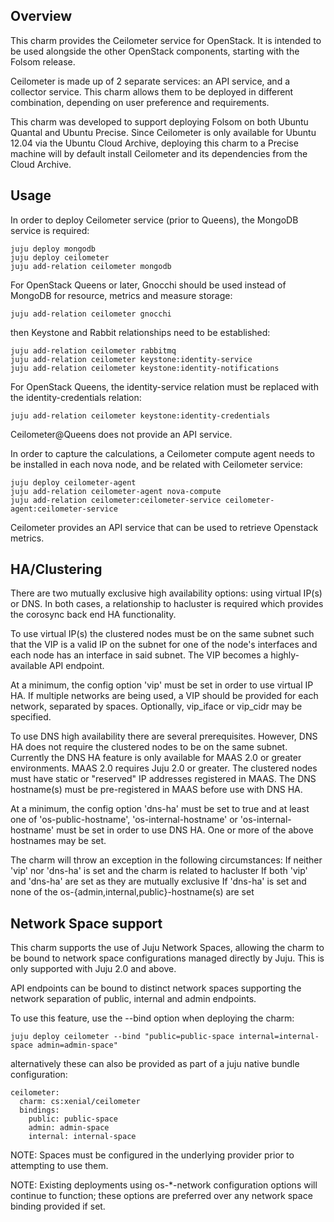 Overview
--------

This charm provides the Ceilometer service for OpenStack.  It is intended to
be used alongside the other OpenStack components, starting with the Folsom
release.

Ceilometer is made up of 2 separate services: an API service, and a collector
service. This charm allows them to be deployed in different combination,
depending on user preference and requirements.

This charm was developed to support deploying Folsom on both Ubuntu Quantal
and Ubuntu Precise.  Since Ceilometer is only available for Ubuntu 12.04 via
the Ubuntu Cloud Archive, deploying this charm to a Precise machine will by
default install Ceilometer and its dependencies from the Cloud Archive.

Usage
-----

In order to deploy Ceilometer service (prior to Queens), the MongoDB
service is required:

    juju deploy mongodb
    juju deploy ceilometer
    juju add-relation ceilometer mongodb

For OpenStack Queens or later, Gnocchi should be used instead of MongoDB
for resource, metrics and measure storage:

    juju add-relation ceilometer gnocchi

then Keystone and Rabbit relationships need to be established:

    juju add-relation ceilometer rabbitmq
    juju add-relation ceilometer keystone:identity-service
    juju add-relation ceilometer keystone:identity-notifications

For OpenStack Queens, the identity-service relation must be replaced
with the identity-credentials relation:

    juju add-relation ceilometer keystone:identity-credentials

Ceilometer@Queens does not provide an API service.

In order to capture the calculations, a Ceilometer compute agent needs to be
installed in each nova node, and be related with Ceilometer service:

    juju deploy ceilometer-agent
    juju add-relation ceilometer-agent nova-compute
    juju add-relation ceilometer:ceilometer-service ceilometer-agent:ceilometer-service

Ceilometer provides an API service that can be used to retrieve
Openstack metrics.

HA/Clustering
-------------

There are two mutually exclusive high availability options: using virtual
IP(s) or DNS. In both cases, a relationship to hacluster is required which
provides the corosync back end HA functionality.

To use virtual IP(s) the clustered nodes must be on the same subnet such that
the VIP is a valid IP on the subnet for one of the node's interfaces and each
node has an interface in said subnet. The VIP becomes a highly-available API
endpoint.

At a minimum, the config option 'vip' must be set in order to use virtual IP
HA. If multiple networks are being used, a VIP should be provided for each
network, separated by spaces. Optionally, vip_iface or vip_cidr may be
specified.

To use DNS high availability there are several prerequisites. However, DNS HA
does not require the clustered nodes to be on the same subnet.
Currently the DNS HA feature is only available for MAAS 2.0 or greater
environments. MAAS 2.0 requires Juju 2.0 or greater. The clustered nodes must
have static or "reserved" IP addresses registered in MAAS. The DNS hostname(s)
must be pre-registered in MAAS before use with DNS HA.

At a minimum, the config option 'dns-ha' must be set to true and at least one
of 'os-public-hostname', 'os-internal-hostname' or 'os-internal-hostname' must
be set in order to use DNS HA. One or more of the above hostnames may be set.

The charm will throw an exception in the following circumstances:
If neither 'vip' nor 'dns-ha' is set and the charm is related to hacluster
If both 'vip' and 'dns-ha' are set as they are mutually exclusive
If 'dns-ha' is set and none of the os-{admin,internal,public}-hostname(s) are
set

Network Space support
---------------------

This charm supports the use of Juju Network Spaces, allowing the charm to be bound to network space configurations managed directly by Juju.  This is only supported with Juju 2.0 and above.

API endpoints can be bound to distinct network spaces supporting the network separation of public, internal and admin endpoints.

To use this feature, use the --bind option when deploying the charm:

    juju deploy ceilometer --bind "public=public-space internal=internal-space admin=admin-space"

alternatively these can also be provided as part of a juju native bundle configuration:

    ceilometer:
      charm: cs:xenial/ceilometer
      bindings:
        public: public-space
        admin: admin-space
        internal: internal-space

NOTE: Spaces must be configured in the underlying provider prior to attempting to use them.

NOTE: Existing deployments using os-*-network configuration options will continue to function; these options are preferred over any network space binding provided if set.
